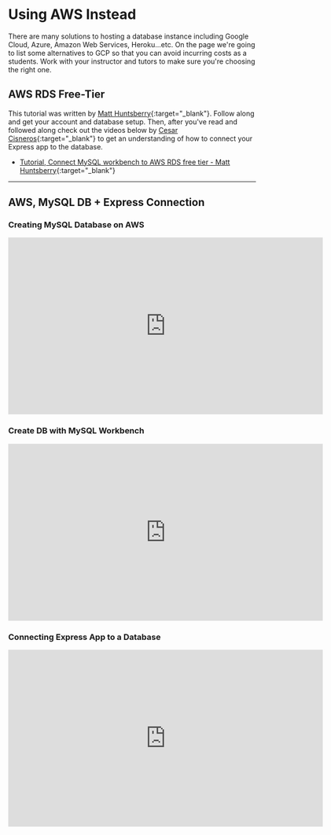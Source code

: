 # Using AWS Instead

There are many solutions to hosting a database instance including Google Cloud, Azure, Amazon Web Services, Heroku...etc. On the page we're going to list some alternatives to GCP so that you can avoid incurring costs as a students. Work with your instructor and tutors to make sure you're choosing the right one.

## AWS RDS Free-Tier

This tutorial was written by [Matt Huntsberry](https://www.linkedin.com/in/mmhuntsberry){:target="_blank"}. Follow along and get your account and database setup. Then, after you've read and followed along check out the videos below by [Cesar Cisneros](https://www.linkedin.com/in/cisneros-cesar){:target="_blank"} to get an understanding of how to connect your Express app to the database.

- [Tutorial, Connect MySQL workbench to AWS RDS free tier - Matt Huntsberry](https://www.mmhuntsberry.com/blog/2021/2021-02-17-connect-mysql-workbench-to-aws-rds-free-tier/){:target="_blank"}

*********

## AWS, MySQL DB + Express Connection

### Creating MySQL Database on AWS

<iframe src="https://player.vimeo.com/video/655415354?h=834135c8a0" width="640" height="360" frameborder="0" allow="autoplay; fullscreen; picture-in-picture" allowfullscreen></iframe>

### Create DB with MySQL Workbench

<iframe src="https://player.vimeo.com/video/655427502?h=793e1a3a3a" width="640" height="360" frameborder="0" allow="autoplay; fullscreen; picture-in-picture" allowfullscreen></iframe>

### Connecting Express App to a Database

<iframe src="https://player.vimeo.com/video/655416528?h=d4a982c158" width="640" height="360" frameborder="0" allow="autoplay; fullscreen; picture-in-picture" allowfullscreen></iframe>